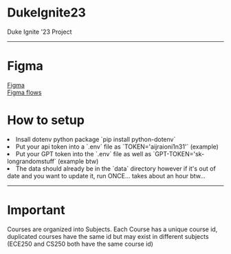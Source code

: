 # DukeIgnite23
Duke Ignite '23 Project
<hr/>

# Figma
[Figma](https://www.figma.com/proto/cHN8oIraDw9OTeEUBZiWrY/Classy?page-id=0%3A1&node-id=1-2&viewport=-4%2C303%2C0.36&scaling=scale-down&starting-point-node-id=1%3A2&show-proto-sidebar=1) <br/>
[Figma flows](https://www.figma.com/file/cHN8oIraDw9OTeEUBZiWrY/Classy?node-id=0-1&t=Yam4MUVYKwN4Gemq-0)

# How to setup
<li> Insall dotenv python package `pip install python-dotenv`
<li> Put your api token into a `.env` file as `TOKEN='aijraioni1n31'` (example)
<li> Put your GPT token into the `.env` file as well as `GPT-TOKEN='sk-longrandomstuff` (example btw)
<li> The data should already be in the `data` directory however if it's out of date and you want to update it, run ONCE... takes about an hour btw...
<hr/>

# Important
Courses are organized into Subjects. Each Course has a unique course id, duplicated courses have the same id but may exist in different subjects (ECE250 and CS250 both have the same course id)
